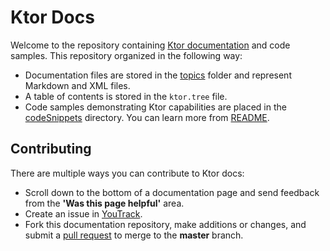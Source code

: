 # Ktor Docs

Welcome to the repository containing [Ktor documentation](https://ktor.io/docs/) and code samples. This repository organized in the following way:
* Documentation files are stored in the [topics](topics) folder and represent Markdown and XML files.
* A table of contents is stored in the `ktor.tree` file.
* Code samples demonstrating Ktor capabilities are placed in the [codeSnippets](codeSnippets) directory. You can learn more from [README](codeSnippets/README.md).

## Contributing
There are multiple ways you can contribute to Ktor docs:
* Scroll down to the bottom of a documentation page and send feedback from the **'Was this page helpful'** area.
* Create an issue in [YouTrack](https://youtrack.jetbrains.com/issues/KTOR).
* Fork this documentation repository, make additions or changes, and submit a [pull request](https://docs.github.com/en/github/collaborating-with-issues-and-pull-requests/about-pull-requests) to merge to the **master** branch.
